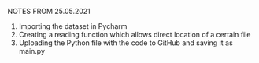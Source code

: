 NOTES FROM 25.05.2021

1. Importing the dataset in Pycharm
2. Creating a reading function which allows direct location of a certain file 
3. Uploading the Python file with the code to GitHub and saving it as main.py


